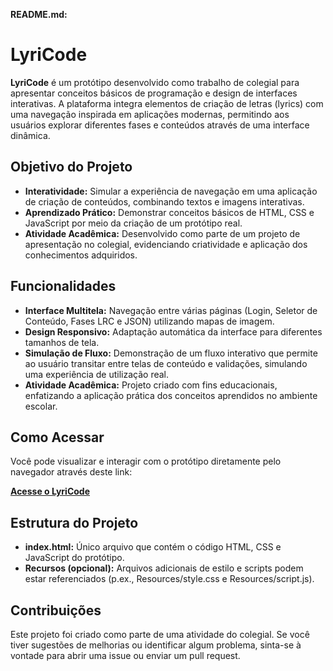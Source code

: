 **README.md:**

# LyriCode

**LyriCode** é um protótipo desenvolvido como trabalho de colegial para apresentar conceitos básicos de programação e design de interfaces interativas. A plataforma integra elementos de criação de letras (lyrics) com uma navegação inspirada em aplicações modernas, permitindo aos usuários explorar diferentes fases e conteúdos através de uma interface dinâmica.

## Objetivo do Projeto

- **Interatividade:** Simular a experiência de navegação em uma aplicação de criação de conteúdos, combinando textos e imagens interativas.
- **Aprendizado Prático:** Demonstrar conceitos básicos de HTML, CSS e JavaScript por meio da criação de um protótipo real.
- **Atividade Acadêmica:** Desenvolvido como parte de um projeto de apresentação no colegial, evidenciando criatividade e aplicação dos conhecimentos adquiridos.

## Funcionalidades

- **Interface Multitela:** Navegação entre várias páginas (Login, Seletor de Conteúdo, Fases LRC e JSON) utilizando mapas de imagem.
- **Design Responsivo:** Adaptação automática da interface para diferentes tamanhos de tela.
- **Simulação de Fluxo:** Demonstração de um fluxo interativo que permite ao usuário transitar entre telas de conteúdo e validações, simulando uma experiência de utilização real.
- **Atividade Acadêmica:** Projeto criado com fins educacionais, enfatizando a aplicação prática dos conceitos aprendidos no ambiente escolar.

## Como Acessar

Você pode visualizar e interagir com o protótipo diretamente pelo navegador através deste link:

[**Acesse o LyriCode**](https://lyricode.netlify.app/)

## Estrutura do Projeto

- **index.html:** Único arquivo que contém o código HTML, CSS e JavaScript do protótipo.
- **Recursos (opcional):** Arquivos adicionais de estilo e scripts podem estar referenciados (p.ex., Resources/style.css e Resources/script.js).

## Contribuições

Este projeto foi criado como parte de uma atividade do colegial. Se você tiver sugestões de melhorias ou identificar algum problema, sinta-se à vontade para abrir uma issue ou enviar um pull request.
